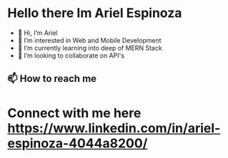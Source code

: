 # Hello there Im Ariel Espinoza 

- 👋 Hi, I’m Ariel
- 👀 I’m interested in Web and Mobile Development
- 🌱 I’m currently learning into deep of MERN Stack
- 💞️ I’m looking to collaborate on API's

## 📫 How to reach me

# Connect with me here https://www.linkedin.com/in/ariel-espinoza-4044a8200/

<!---
ariel041596/ariel041596 is a ✨ special ✨ repository because its `README.md` (this file) appears on your GitHub profile.
You can click the Preview link to take a look at your changes.
--->

